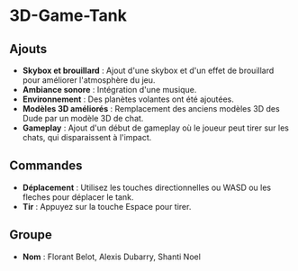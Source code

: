 # 3D-Game-Tank

## Ajouts
- **Skybox et brouillard** : Ajout d'une skybox et d'un effet de brouillard pour améliorer l'atmosphère du jeu.
- **Ambiance sonore** : Intégration d'une musique.
- **Environnement** : Des planètes volantes ont été ajoutées.
- **Modèles 3D améliorés** : Remplacement des anciens modèles 3D des Dude par un modèle 3D de chat.
- **Gameplay** : Ajout d'un début de gameplay où le joueur peut tirer sur les chats, qui disparaissent à l'impact.
  
## Commandes
- **Déplacement** : Utilisez les touches directionnelles ou WASD ou les fleches pour déplacer le tank.
- **Tir** : Appuyez sur la touche Espace pour tirer.

## Groupe
- **Nom** : Florant Belot, Alexis Dubarry, Shanti Noel

